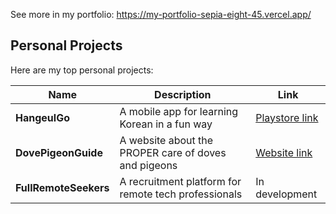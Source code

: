 See more in my portfolio: https://my-portfolio-sepia-eight-45.vercel.app/

## Personal Projects

Here are my top personal projects:

| Name | Description | Link |
| - | - | - |
| **HangeulGo** | A mobile app for learning Korean in a fun way | [Playstore link](https://play.google.com/store/apps/details?id=com.sdeschaepmeester.hangeulgo) |
| **DovePigeonGuide** | A website about the PROPER care of doves and pigeons | [Website link](http://www.dovepigeonguide.com/) |
| **FullRemoteSeekers** | A recruitment platform for remote tech professionals | In development |
